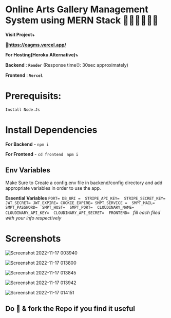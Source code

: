 # Online Arts Gallery Management System using MERN Stack 👨‍🎨👨‍🎨👨‍🎨

**Visit Project⤵️**

**🔗https://oagms.vercel.app/**

**For Hosting(Heroku Alternative)⤵️**

**Backend** : **```Render```** (Response time⏰: 30sec approximately)

**Frontend** : **```Vercel```**

# Prerequisits:

```Install Node.Js```


# Install Dependencies

**For Backend** - `npm i`

**For Frontend** - `cd frontend` ` npm i`

## Env Variables

Make Sure to Create a config.env file in backend/config directory and add appropriate variables in order to use the app.

**Essential Variables**
`PORT=
DB_URI = 
STRIPE_API_KEY= 
STRIPE_SECRET_KEY= 
JWT_SECRET=
JWT_EXPIRE=
COOKIE_EXPIRE=
SMPT_SERVICE = 
SMPT_MAIL= 
SMPT_PASSWORD= 
SMPT_HOST= 
SMPT_PORT= 
CLOUDINARY_NAME= 
CLOUDINARY_API_KEY= 
CLOUDINARY_API_SECRET= 
FRONTEND= `
_fill each filed with your info respectively_

# Screenshots
![Screenshot 2022-11-17 003940](https://user-images.githubusercontent.com/77243269/202284497-0d602e99-32b4-4f4e-9d88-9d554e13efb3.png)

![Screenshot 2022-11-17 013800](https://user-images.githubusercontent.com/77243269/202284543-f70b6b82-f63f-4382-a24a-850077724065.png)

![Screenshot 2022-11-17 013845](https://user-images.githubusercontent.com/77243269/202284576-2a896128-d098-4034-bc84-3f0e1390e410.png)

![Screenshot 2022-11-17 013942](https://user-images.githubusercontent.com/77243269/202284605-a9c5d98b-cba6-408e-bd32-8dd7e107641b.png)

![Screenshot 2022-11-17 014151](https://user-images.githubusercontent.com/77243269/202284619-276744c7-011f-4331-9e54-ca58810a43f3.png)

## **Do 🌟 & fork the Repo if you find it useful**
